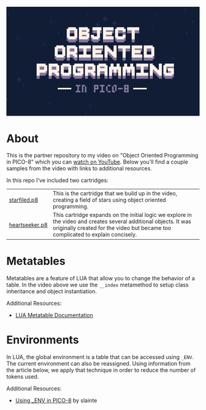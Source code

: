 <p align="center">
  <a href="https://youtu.be/X9qKODb-wXg">
    <img src="https://github.com/kevinthompson/object-oriented-pico-8/blob/main/assets/title.png?raw=true" />
  </a>
</p>

# About
This is the partner repository to my video on "Object Oriented Programming in PICO-8" which you can [watch on YouTube](https://youtu.be/X9qKODb-wXg). Below you'll find a couple samples from the video with links to additional resources.

In this repo I've included two cartridges:
<table>
<tr>
  <td>
    <a href="https://github.com/kevinthompson/object-oriented-pico-8/blob/main/starfield.p8">starfiled.p8</a>
  </td>
  <td>This is the cartridge that we build up in the video, creating a field of stars using object oriented programming.</td>
</tr>
<tr>
  <td>
    <a href="https://github.com/kevinthompson/object-oriented-pico-8/blob/main/heartseeker.p8">heartseeker.p8</a>
  </td>
  <td>
    This cartridge expands on the initial logic we explore in the video and creates several additional objects. It was originally created for the video but became too complicated to explain concisely.
  </td>
</tr>
  
</table>


# Metatables

Metatables are a feature of LUA that allow you to change the behavior of a table. In the video above we use the `__index` metamethod to setup class inheritance and object instantiation.

Additional Resources:
- [LUA Metatable Documentation](https://www.lua.org/pil/13.html)

# Environments

In LUA, the global environment is a table that can be accessed using `_ENV`. The current environment can also be reassigned. Using information from the article below, we apply that technique in order to reduce the number of tokens used.

Additional Resources:
- [Using _ENV in PICO-8](https://www.lexaloffle.com/bbs/?tid=49047) by slainte
